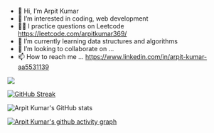 - 👋 Hi, I’m Arpit Kumar
- 👀 I’m interested in coding, web development
- 👨‍💻 I practice questions on Leetcode https://leetcode.com/arpitkumar369/
- 🌱 I’m currently learning data structures and algorithms
- 💞️ I’m looking to collaborate on ...
- 📫 How to reach me ...
https://www.linkedin.com/in/arpit-kumar-aa5531139

![](https://komarev.com/ghpvc/?username=arpitkumar369&color=brightgreen)

[![GitHub Streak](https://github-readme-streak-stats.herokuapp.com/?user=arpitkumar369&theme=dark)](https://git.io/streak-stats)
 
![Arpit Kumar's GitHub stats](https://github-readme-stats.vercel.app/api?username=arpitkumar369&show_icons=true&theme=radical)

[![Arpit Kumar's github activity graph](https://activity-graph.herokuapp.com/graph?username=arpitkumar369&theme=react-dark)](https://github.com/arpitkumar369/github-readme-activity-graph)

<!---
arpitkumar369/arpitkumar369 is a ✨ special ✨ repository because its `README.md` (this file) appears on your GitHub profile.
You can click the Preview link to take a look at your changes.
--->
